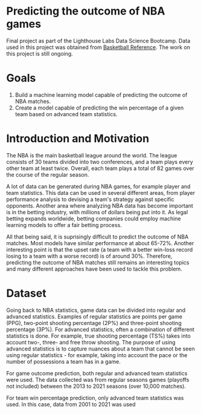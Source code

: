 # Predicting the outcome of NBA games
Final project as part of the Lighthouse Labs Data Science Bootcamp. Data used in this project was obtained from [Basketball Reference](https://www.basketball-reference.com/). The work on this project is still ongoing. 

# Goals
 1. Build a machine learning model capable of predicting the outcome of NBA matches. 
 2. Create a model capable of predicting the win percentage of a given team based on advanced team statistics.

# Introduction and Motivation
The NBA is the main basketball league around the world. The league consists of 30 teams divided into two conferences, and a team plays every other team at least twice. Overall, each team plays a total of 82 games over the course of the regular season. 

A lot of data can be generated during NBA games, for example player and team statistics. This data can be used in several different areas, from player performance analysis to devising a team's strategy against specific opponents. Another area where analyzing NBA data has become important is in the betting industry, with millions of dollars being put into it. As legal betting expands worldwide, betting companies could employ machine learning models to offer a fair betting process. 

All that being said, it is suprisingly difficult to predict the outcome of NBA matches. Most models have similar performance at about 65-72%. Another interesting point is that the upset rate (a team with a better win-loss record losing to a team with a worse record) is of around 30%. Therefore, predicting the outcome of NBA matches still remains an interesting topics and many different approaches have been used to tackle this problem. 

# Dataset
Going back to NBA statistics, game data can be divided into regular and advanced statistics. Examples of regular statistics are points per game (PPG), two-point shooting percentage (2P%) and three-point shooting percentage (3P%). For advanced statistics, often a combination of different statistics is done. For example, true shooting percentage (TS%) takes into account two-, three- and free throw shooting. The purpose of using advanced statistics is to capture nuances about a team that cannot be seen using regular statistics - for example, taking into account the pace or the number of possessions a team has in a game.

For game outcome prediction, both regular and advanced team statistics were used. The data collected was from regular seasons games (playoffs not included) between the 2013 to 2021 seasons (over 10,000 matches).

For team win percentage prediction, only advanced team statistics was used. In this case, data from 2001 to 2021 was used 

# 

